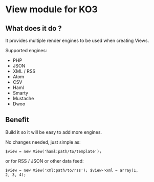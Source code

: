 # View module for KO3

## What does it do ?

It provides multiple render engines to be used when creating Views.

Supported engines:

* PHP
* JSON
* XML / RSS
* Atom
* CSV
* Haml
* Smarty
* Mustache
* Dwoo

## Benefit

Build it so it will be easy to add more engines.

No changes needed, just simple as:

<code>$view = new View('haml:path/to/template');</code>

or for RSS / JSON or other data feed:

<code>$view = new View('xml:path/to/rss');
$view->xml = array(1, 2, 3, 4);</code>
